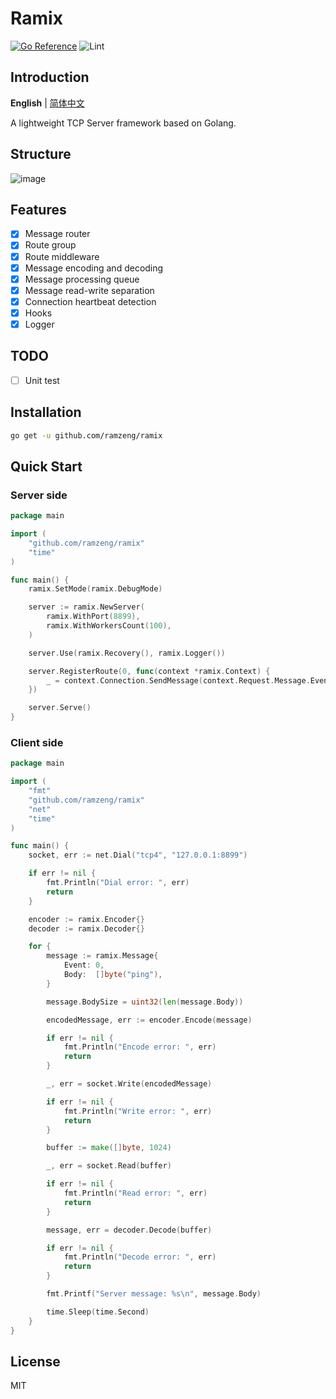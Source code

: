 # Ramix
[![Go Reference](https://pkg.go.dev/badge/github.com/ramzeng/ramix.svg)](https://pkg.go.dev/github.com/ramzeng/ramix)
![Lint](https://github.com/ramzeng/ramix/actions/workflows/golangci-lint.yml/badge.svg)

## Introduction
**English** | [简体中文](https://github.com/ramzeng/ramix/blob/main/README-CN.md)

A lightweight TCP Server framework based on Golang.
## Structure
![image](https://github.com/ramzeng/ramix/assets/38133602/f736a468-094b-4a7c-bf23-9ea956fc063a)
## Features
- [x] Message router
- [x] Route group
- [x] Route middleware
- [x] Message encoding and decoding
- [x] Message processing queue
- [x] Message read-write separation
- [x] Connection heartbeat detection
- [x] Hooks
- [x] Logger
## TODO
- [ ] Unit test
## Installation
```bash
go get -u github.com/ramzeng/ramix
```
## Quick Start
### Server side
```go
package main

import (
	"github.com/ramzeng/ramix"
	"time"
)

func main() {
	ramix.SetMode(ramix.DebugMode)

	server := ramix.NewServer(
		ramix.WithPort(8899),
		ramix.WithWorkersCount(100),
	)

	server.Use(ramix.Recovery(), ramix.Logger())

	server.RegisterRoute(0, func(context *ramix.Context) {
		_ = context.Connection.SendMessage(context.Request.Message.Event, []byte("pong"))
	})

	server.Serve()
}
```
### Client side
```go
package main

import (
	"fmt"
	"github.com/ramzeng/ramix"
	"net"
	"time"
)

func main() {
	socket, err := net.Dial("tcp4", "127.0.0.1:8899")

	if err != nil {
		fmt.Println("Dial error: ", err)
		return
	}

	encoder := ramix.Encoder{}
	decoder := ramix.Decoder{}

	for {
		message := ramix.Message{
			Event: 0,
			Body:  []byte("ping"),
		}

		message.BodySize = uint32(len(message.Body))

		encodedMessage, err := encoder.Encode(message)

		if err != nil {
			fmt.Println("Encode error: ", err)
			return
		}

		_, err = socket.Write(encodedMessage)

		if err != nil {
			fmt.Println("Write error: ", err)
			return
		}

		buffer := make([]byte, 1024)

		_, err = socket.Read(buffer)

		if err != nil {
			fmt.Println("Read error: ", err)
			return
		}

		message, err = decoder.Decode(buffer)

		if err != nil {
			fmt.Println("Decode error: ", err)
			return
		}

		fmt.Printf("Server message: %s\n", message.Body)

		time.Sleep(time.Second)
	}
}
```
## License
MIT

